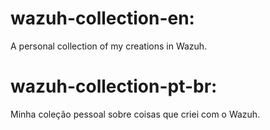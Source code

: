 # wazuh-collection-en:
A personal collection of my creations in Wazuh.

# wazuh-collection-pt-br:
Minha coleção pessoal sobre coisas que criei com o Wazuh.
